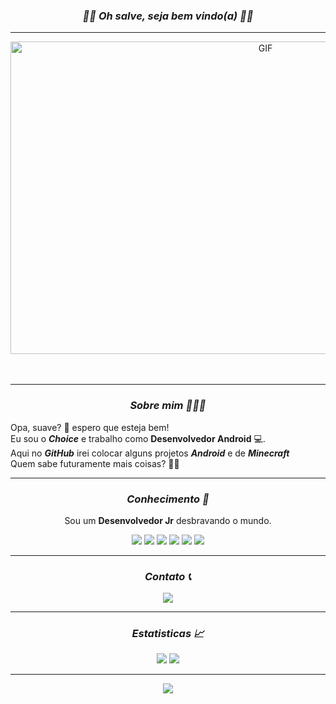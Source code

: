 


<h3 align="center"><i>🏴‍☠️ Oh salve, seja bem vindo(a) 🏴‍☠️</i></h3>
<hr/>
<div align="center">
<img src="https://i.pinimg.com/originals/24/f5/db/24f5dbeacbbf3b146cef0d8ef7b7fe0c.gif" height="500" width="800" alt="GIF" align="center"/>


</br>
</br>
</br>

<hr/>
<h3 align="center"><i> Sobre mim 🧑🏽‍💻</i></h3>

<div align="left">

 <p align="left">  Opa, suave? 🤙 espero que esteja bem! <br>
 Eu sou o <b><i>Choice</i></b> e trabalho como <b>Desenvolvedor Android</b> 💻.<br>
 Aqui no <b><i>GitHub</i></b> irei colocar alguns projetos <b><i>Android</i></b> e de <b><i>Minecraft</i></b><br>
 Quem sabe futuramente mais coisas? 🤔💡
 </p>

</div>


<hr/>
<div align="center">
<h3 align="center"><i>Conhecimento 🧠</i></h3>
 <p align="center">Sou um <b>Desenvolvedor Jr</b> desbravando o mundo.</p>

  <p align="center">
   <img src="https://img.shields.io/badge/kotlin-%237F52FF.svg?style=for-the-badge&logo=kotlin&logoColor=white"/>
   <img src="https://img.shields.io/badge/JETPACK COMPOSE-%231d87a3.svg?style=for-the-badge&logo=jetpackcompose&logoColor=white"/>
   <img src="https://img.shields.io/badge/Android%20Studio-29933c.svg?style=for-the-badge&logo=android-studio&logoColor=white"/>
   <img src="https://img.shields.io/badge/AWS-%23FF9900.svg?style=for-the-badge&logo=amazon-aws&logoColor=white"/>
    <img src="https://img.shields.io/badge/IntelliJ IDEA-%23225875.svg?style=for-the-badge&logo=intellijidea&logoColor=white"/>
    <img src="https://img.shields.io/badge/Minecraft Plugin-%231a5f27.svg?style=for-the-badge&logo=minecraft&logoColor=white"/>
  </p>

</div>

<hr/>
<div align="center">
<h3 align="center"><i>Contato 📞</i></h3>
  <div align="center">
  <a href="" >
   <img src="https://lanyard.kyrie25.me/api/246904837508169728?animated=true&hideTimestamp=true&hideDiscrim=true&waveColor=ca002e"  /> </a>
  </div>
</div>


<hr/>
<div align="center">
<h3 align="center"><i>Estatisticas 📈</i></h3>
  <div align="center">
   <img src="http://github-profile-summary-cards.vercel.app/api/cards/stats?username=choicedev&theme=github_dark" />
   <img src="http://github-profile-summary-cards.vercel.app/api/cards/profile-details?username=choicedev&theme=github_dark" />
  </div>
</div>

<hr/>
<img src="https://github.com/choicedev/choicedev/blob/output/github-contribution-grid-snake.svg"/>
</div>
